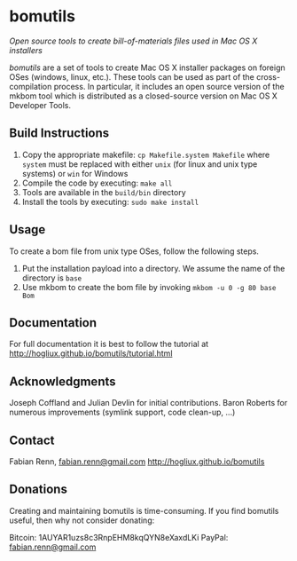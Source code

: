 bomutils
========

_Open source tools to create bill-of-materials files used in Mac OS X installers_

_bomutils_ are a set of tools to create Mac OS X installer packages on foreign OSes (windows, linux, etc.). These tools can be used as part of the cross-compilation process. In particular, it includes an open source version of the mkbom tool which is distributed as a closed-source version on Mac OS X Developer Tools.

Build Instructions
------------------
1. Copy the appropriate makefile: `cp Makefile.system Makefile` where `system` must be replaced with either `unix` (for linux and unix type systems) or `win` for Windows
2. Compile the code by executing: `make all`
3. Tools are available in the `build/bin` directory
4. Install the tools by executing: `sudo make install`

Usage
-----
To create a bom file from unix type OSes, follow the following steps.

1. Put the installation payload into a directory. We assume the name of the directory is `base`
2. Use mkbom to create the bom file by invoking `mkbom -u 0 -g 80 base Bom`

Documentation
-------------
For full documentation it is best to follow the tutorial at http://hogliux.github.io/bomutils/tutorial.html

Acknowledgments
----------------
Joseph Coffland and Julian Devlin for initial contributions. Baron Roberts for numerous improvements (symlink support, code clean-up, ...)

Contact
-------
Fabian Renn, fabian.renn@gmail.com
http://hogliux.github.io/bomutils

Donations
---------

Creating and maintaining bomutils is time-consuming. If you find bomutils useful, then why not consider donating:

Bitcoin: 1AUYAR1uzs8c3RnpEHM8kqQYN8eXaxdLKi
PayPal: fabian.renn@gmail.com

